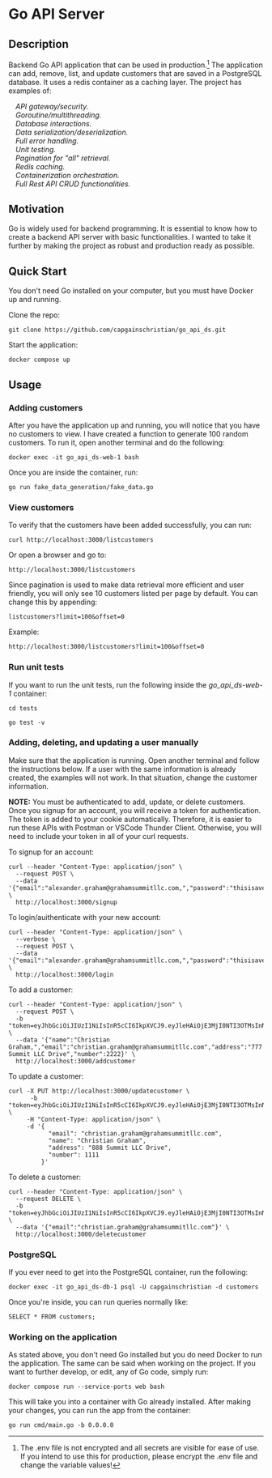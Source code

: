 # Go API Server

## Description
Backend Go API application that can be used in production.[^1] The application can add, remove, list, and update customers that are saved in a PostgreSQL database. It uses a redis container as a caching layer. The project has examples of: 

&emsp;*API gateway/security.* \
&emsp;*Goroutine/multithreading.* \
&emsp;*Database interactions.* \
&emsp;*Data serialization/deserialization.* \
&emsp;*Full error handling.* \
&emsp;*Unit testing.* \
&emsp;*Pagination for "all" retrieval.* \
&emsp;*Redis caching.* \
&emsp;*Containerization orchestration.* \
&emsp;*Full Rest API CRUD functionalities.*

[^1]: The .env file is not encrypted and all secrets are visible for ease of use. If you intend to use this for production, please encrypt the .env file and change the variable values!

## Motivation
Go is widely used for backend programming. It is essential to know how to create a backend API server with basic functionalities. I wanted to take it further by making the project as robust and production ready as possible.

## Quick Start

You don't need Go installed on your computer, but you must have Docker up and running.

Clone the repo:

```
git clone https://github.com/capgainschristian/go_api_ds.git
```

Start the application:

```
docker compose up
```

## Usage

### Adding customers
After you have the application up and running, you will notice that you have no customers to view. I have created a function to generate 100 random customers. To run it, open another terminal and do the following:

```
docker exec -it go_api_ds-web-1 bash
```
Once you are inside the container, run:

```
go run fake_data_generation/fake_data.go
```

### View customers
To verify that the customers have been added successfully, you can run:

```
curl http://localhost:3000/listcustomers
```

Or open a browser and go to:

```
http://localhost:3000/listcustomers
```

Since pagination is used to make data retrieval more efficient and user friendly, you will only see 10 customers listed per page by default. You can change this by appending:

```
listcustomers?limit=100&offset=0
```

Example:

```
http://localhost:3000/listcustomers?limit=100&offset=0
```

### Run unit tests
If you want to run the unit tests, run the following inside the *go_api_ds-web-1* container:

```
cd tests

go test -v
```
### Adding, deleting, and updating a user manually

Make sure that the application is running. Open another terminal and follow the instructions below. If a user with the same information is already created, the examples will not work. In that situation, change the customer information.

**NOTE:** You must be authenticated to add, update, or delete customers. Once you signup for an account, you will receive a token for authentication. The token is added to your cookie automatically. Therefore, it is easier to run these APIs with Postman or VSCode Thunder Client. Otherwise, you will need to include your token in all of your curl requests.

To signup for an account:

```
curl --header "Content-Type: application/json" \
  --request POST \
  --data '{"email":"alexander.graham@grahamsummitllc.com,","password":"thisisaverystrongpassword"}' \
  http://localhost:3000/signup
```

To login/auithenticate with your new account:

```
curl --header "Content-Type: application/json" \
  --verbose \
  --request POST \
  --data '{"email":"alexander.graham@grahamsummitllc.com,","password":"thisisaverystrongpassword"}' \
  http://localhost:3000/login
```

To add a customer:

```
curl --header "Content-Type: application/json" \
  --request POST \
  -b "token=eyJhbGciOiJIUzI1NiIsInR5cCI6IkpXVCJ9.eyJleHAiOjE3MjI0NTI3OTMsInN1YiI6ImFsZXhhbmRlci5ncmFoYW1AZ3JhaGFtc3VtbWl0bGxjLmNvbSwifQ.tO7v42pkJHqeX81g4yG2apuRGv1YGtGpN9Wrmre4NBg" \
  --data '{"name":"Christian Graham,","email":"christian.graham@grahamsummitllc.com","address":"777 Summit LLC Drive","number":2222}' \
  http://localhost:3000/addcustomer
```

To update a customer:

```
curl -X PUT http://localhost:3000/updatecustomer \
      -b "token=eyJhbGciOiJIUzI1NiIsInR5cCI6IkpXVCJ9.eyJleHAiOjE3MjI0NTI3OTMsInN1YiI6ImFsZXhhbmRlci5ncmFoYW1AZ3JhaGFtc3VtbWl0bGxjLmNvbSwifQ.tO7v42pkJHqeX81g4yG2apuRGv1YGtGpN9Wrmre4NBg" \
     -H "Content-Type: application/json" \
     -d '{
           "email": "christian.graham@grahamsummitllc.com",
           "name": "Christian Graham",
           "address": "888 Summit LLC Drive",
		   "number": 1111
         }'
```

To delete a customer:

```
curl --header "Content-Type: application/json" \
  --request DELETE \
  -b "token=eyJhbGciOiJIUzI1NiIsInR5cCI6IkpXVCJ9.eyJleHAiOjE3MjI0NTI3OTMsInN1YiI6ImFsZXhhbmRlci5ncmFoYW1AZ3JhaGFtc3VtbWl0bGxjLmNvbSwifQ.tO7v42pkJHqeX81g4yG2apuRGv1YGtGpN9Wrmre4NBg" \
  --data '{"email":"christian.graham@grahamsummitllc.com"}' \
  http://localhost:3000/deletecustomer
```
### PostgreSQL

If you ever need to get into the PostgreSQL container, run the following:

```
docker exec -it go_api_ds-db-1 psql -U capgainschristian -d customers
```
Once you're inside, you can run queries normally like:

```
SELECT * FROM customers;
```

### Working on the application

As stated above, you don't need Go installed but you do need Docker to run the application. The same can be said when working on the project. If you want to further develop, or edit, any of Go code, simply run:

```
docker compose run --service-ports web bash
```
This will take you into a container with Go already installed. After making your changes, you can run the app from the container:

```
go run cmd/main.go -b 0.0.0.0
```
